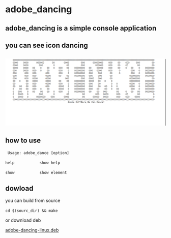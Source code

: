 # adobe_dancing
## adobe_dancing is a simple console application
## you can see icon dancing
![img](screenshot/1.png)
---
## how to use
` Usage: adobe_dance [option]`

` help           show help `

` show           show element   `

## dowload
you can  build from source

`cd $(sourc_dir) && make` 

or download deb
 
 [adobe-dancing-linux.deb](adobe-dancing-linux.deb)

